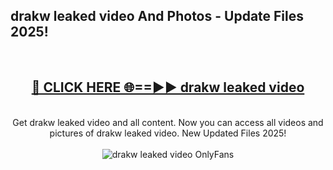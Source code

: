 <h2>drakw leaked video And Photos - Update Files 2025!</h2>
<br>
<div align="center">
<h2><a href="https://linkcuts.com/hfmhzwbr" rel="nofollow">🔴 CLICK HERE 🌐==►► drakw leaked video</a></h2>
<br>
Get drakw leaked video and all content. Now you can access all videos and pictures of drakw leaked video. New Updated Files 2025!
<br>
<br>
<a href="https://linkcuts.com/hfmhzwbr" rel="nofollow" data-target="animated-image.originalLink"><img src="https://i.ibb.co.com/WyWwxjT/player-gif2.gif" alt="drakw leaked video OnlyFans" style="max-width: 100%; display: inline-block;" data-target="animated-image.originalImage"></a>
</div>
<br>